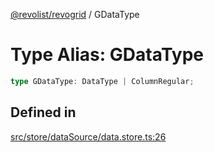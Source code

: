 [@revolist/revogrid](README.md) / GDataType

# Type Alias: GDataType

```ts
type GDataType: DataType | ColumnRegular;
```

## Defined in

[src/store/dataSource/data.store.ts:26](https://github.com/revolist/revogrid/blob/179ef4790c9da8e1216f1005cb3571a276adbd08/src/store/dataSource/data.store.ts#L26)
